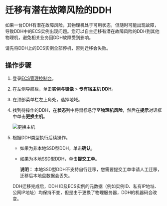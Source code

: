 # 迁移有潜在故障风险的DDH

如果一台DDH有潜在故障风险，其物理机处于可用状态，但随时可能出现故障，导致DDH中的ECS实例出现问题。您可以自主迁移有潜在故障风险的DDH到其他物理机，避免相关业务因DDH故障受到影响。

请先将DDH上的ECS实例全部停机，否则迁移会失败。

## 操作步骤

1.  登录[ECS管理控制台](https://ecs.console.aliyun.com)。

2.  在左侧导航栏，单击**实例与镜像** \> **专有宿主机 DDH**。

3.  在顶部菜单栏左上角处，选择地域。

4.  找到待操作的DDH，在**状态**列中将鼠标悬浮至**物理机风险**，然后在**提示**对话框中单击**更换主机**。

    ![更换主机](https://static-aliyun-doc.oss-accelerate.aliyuncs.com/assets/img/zh-CN/2753909951/p135221.png)

5.  根据DDH类型执行后续操作。

    -   如果为非本地SSD型DDH，单击**确认**。
    -   如果为本地SSD型DDH，单击**提交工单**。

        **说明：** 本地SSD型DDH不支持自行迁移，您需要提交工单申请人工迁移，迁移后本地盘数据会丢失。

    DDH迁移完成后，DDH ID及ECS实例的元数据（例如实例ID、私有IP地址、公网IP地址）均保持不变，但是由于更换了物理服务器，DDH的机器码会改变。


